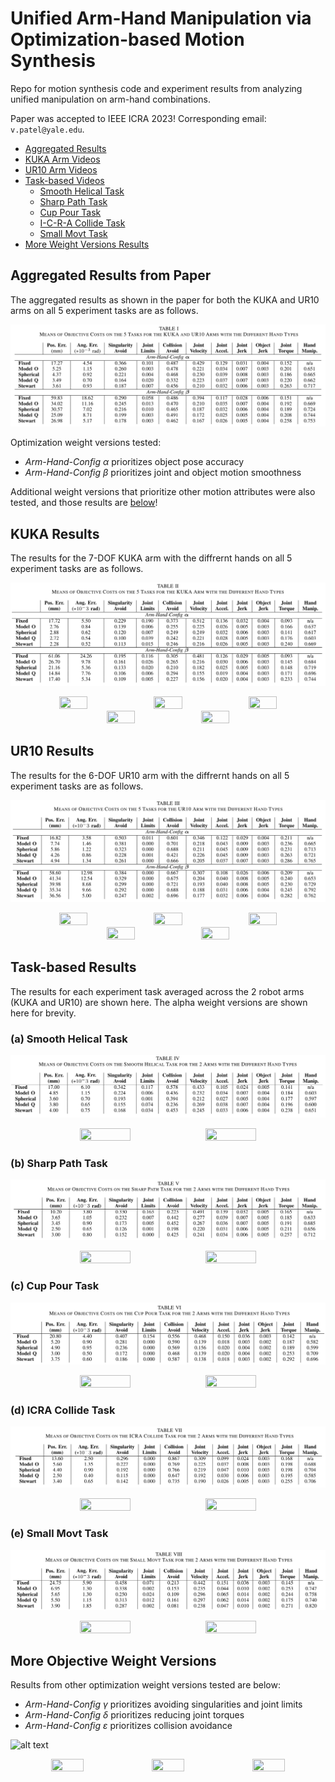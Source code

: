# Unified Arm-Hand Manipulation via Optimization-based Motion Synthesis

Repo for motion synthesis code and experiment results from analyzing unified manipulation on arm-hand combinations.

Paper was accepted to IEEE ICRA 2023! Corresponding email: `v.patel@yale.edu`.

- [Aggregated Results](#aggregated-results-from-paper)
- [KUKA Arm Videos](#kuka-results)
- [UR10 Arm Videos](#ur10-results)
- [Task-based Videos](#task-based-results)
    - [Smooth Helical Task](#a-smooth-helical-task)
    - [Sharp Path Task](#b-sharp-path-task)
    - [Cup Pour Task](#c-cup-pour-task)
    - [I-C-R-A Collide Task](#d-icra-collide-task)
    - [Small Movt Task](#e-small-movt-task)
- [More Weight Versions Results](#more-objective-weight-versions)

## Aggregated Results from Paper

The aggregated results as shown in the paper for both the KUKA and UR10 arms on all 5 experiment tasks are as follows.

![alt text](https://github.com/grablab/arm_hand_config/blob/main/png/table1.png)

Optimization weight versions tested:
- *Arm-Hand-Config α* prioritizes object pose accuracy
- *Arm-Hand-Config β* prioritizes joint and object motion smoothness

Additional weight versions that prioritize other motion attributes were also tested, and those results are [below](#more-objective-weight-versions)!

## KUKA Results

The results for the 7-DOF KUKA arm with the diffrernt hands on all 5 experiment tasks are as follows.

![alt text](https://github.com/grablab/arm_hand_config/blob/main/png/table2.png)

<p align="center">
<img src="https://github.com/grablab/arm_hand_config/blob/main/png/smooth-helical-kuka.gif" width="30%" height="30%"/><img src="https://github.com/grablab/arm_hand_config/blob/main/png/sharp-path-kuka.gif" width="30%" height="30%"/><img src="https://github.com/grablab/arm_hand_config/blob/main/png/cup-pour-kuka.gif" width="30%" height="30%"/>
<img src="https://github.com/grablab/arm_hand_config/blob/main/png/icra-collide-kuka.gif" width="30%" height="30%"/><img src="https://github.com/grablab/arm_hand_config/blob/main/png/small-movt-kuka.gif" width="30%" height="30%"/>
</p>
  
## UR10 Results

The results for the 6-DOF UR10 arm with the diffrernt hands on all 5 experiment tasks are as follows.

![alt text](https://github.com/grablab/arm_hand_config/blob/main/png/table3.png)

<p align="center">
<img src="https://github.com/grablab/arm_hand_config/blob/main/png/smooth-helical-ur10.gif" width="30%" height="30%"/><img src="https://github.com/grablab/arm_hand_config/blob/main/png/sharp-path-ur10.gif" width="30%" height="30%"/><img src="https://github.com/grablab/arm_hand_config/blob/main/png/cup-pour-ur10.gif" width="30%" height="30%"/>
<img src="https://github.com/grablab/arm_hand_config/blob/main/png/icra-collide-ur10.gif" width="30%" height="30%"/><img src="https://github.com/grablab/arm_hand_config/blob/main/png/small-movt-ur10.gif" width="30%" height="30%"/>
</p>

## Task-based Results

The results for each experiment task averaged across the 2 robot arms (KUKA and UR10) are shown here. The alpha weight versions are shown here for brevity.

### (a) __Smooth Helical__ Task

![alt text](https://github.com/grablab/arm_hand_config/blob/main/png/table4.png)

<p align="center">
<img src="https://github.com/grablab/arm_hand_config/blob/main/png/smooth-helical-kuka.gif" width="40%" height="40%"/><img src="https://github.com/grablab/arm_hand_config/blob/main/png/smooth-helical-ur10.gif" width="40%" height="40%"/>
</p>

### (b) __Sharp Path__ Task

![alt text](https://github.com/grablab/arm_hand_config/blob/main/png/table5.png)

<p align="center">
<img src="https://github.com/grablab/arm_hand_config/blob/main/png/sharp-path-kuka.gif" width="40%" height="40%"/><img src="https://github.com/grablab/arm_hand_config/blob/main/png/sharp-path-ur10.gif" width="40%" height="40%"/>
</p>

### (c) __Cup Pour__ Task

![alt text](https://github.com/grablab/arm_hand_config/blob/main/png/table6.png)

<p align="center">
<img src="https://github.com/grablab/arm_hand_config/blob/main/png/cup-pour-kuka.gif" width="40%" height="40%"/><img src="https://github.com/grablab/arm_hand_config/blob/main/png/cup-pour-ur10.gif" width="40%" height="40%"/>
</p>

### (d) __ICRA Collide__ Task

![alt text](https://github.com/grablab/arm_hand_config/blob/main/png/table7.png)

<p align="center">
<img src="https://github.com/grablab/arm_hand_config/blob/main/png/icra-collide-kuka.gif" width="40%" height="40%"/><img src="https://github.com/grablab/arm_hand_config/blob/main/png/icra-collide-ur10.gif" width="40%" height="40%"/>
</p>

### (e) __Small Movt__ Task

![alt text](https://github.com/grablab/arm_hand_config/blob/main/png/table8.png)

<p align="center">
<img src="https://github.com/grablab/arm_hand_config/blob/main/png/small-movt-kuka.gif" width="40%" height="40%"/><img src="https://github.com/grablab/arm_hand_config/blob/main/png/small-movt-ur10.gif" width="40%" height="40%"/>
</p>

## More Objective Weight Versions

Results from other optimization weight versions tested are below:
- *Arm-Hand-Config γ* prioritizes avoiding singularities and joint limits
- *Arm-Hand-Config δ* prioritizes reducing joint torques
- *Arm-Hand-Config ε* prioritizes collision avoidance

![alt text](https://github.com/grablab/arm_hand_config/blob/main/png/table9.png)

<p align="center">
<img src="https://github.com/grablab/arm_hand_config/blob/main/png/kuka-sharp-path-gamma.gif" width="32%" height="32%"/><img src="https://github.com/grablab/arm_hand_config/blob/main/png/kuka-sharp-path-delta.gif" width="32%" height="32%"/><img src="https://github.com/grablab/arm_hand_config/blob/main/png/kuka-sharp-path-epsilon.gif" width="32%" height="32%"/>
</p>
